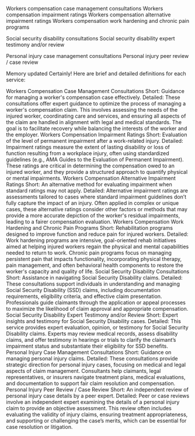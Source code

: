 Workers compensation case management consultations
Workers compensation impairment ratings
Workers compensation alternative impairment ratings
Workers compensation work hardening and chronic pain programs

Social security disability consultations
Social security disability expert testimony and/or review

Personal injury case management consultations
Personal injury peer review / case review



Memory updated
Certainly! Here are brief and detailed definitions for each service:

Workers Compensation Case Management Consultations
Short: Guidance for managing a worker's compensation case effectively.
Detailed: These consultations offer expert guidance to optimize the process of managing a worker's compensation claim. This involves assessing the needs of the injured worker, coordinating care and services, and ensuring all aspects of the claim are handled in alignment with legal and medical standards. The goal is to facilitate recovery while balancing the interests of the worker and the employer.
Workers Compensation Impairment Ratings
Short: Evaluation of the level of permanent impairment after a work-related injury.
Detailed: Impairment ratings measure the extent of lasting disability or loss of function resulting from a workplace injury, often using standardized guidelines (e.g., AMA Guides to the Evaluation of Permanent Impairment). These ratings are critical in determining the compensation owed to an injured worker, and they provide a structured approach to quantify physical or mental impairments.
Workers Compensation Alternative Impairment Ratings
Short: An alternative method for evaluating impairment when standard ratings may not apply.
Detailed: Alternative impairment ratings are assessments tailored to cases where standard impairment guidelines don’t fully capture the impact of an injury. Often applied in complex or unique cases, these alternative ratings consider other factors or methods that may provide a more accurate depiction of the worker's residual impairments, leading to a fairer compensation evaluation.
Workers Compensation Work Hardening and Chronic Pain Programs
Short: Rehabilitation programs designed to improve function and reduce pain for injured workers.
Detailed: Work hardening programs are intensive, goal-oriented rehab initiatives aimed at helping injured workers regain the physical and mental capabilities needed to return to work. Chronic pain programs focus on managing persistent pain that impacts functionality, incorporating physical therapy, pain management, and often behavioral health components to restore the worker's capacity and quality of life.
Social Security Disability Consultations
Short: Assistance in navigating Social Security Disability claims.
Detailed: These consultations support individuals in understanding and managing Social Security Disability (SSD) claims, including documentation requirements, eligibility criteria, and effective claim presentation. Professionals guide claimants through the application or appeal processes to maximize the likelihood of claim approval and appropriate compensation.
Social Security Disability Expert Testimony and/or Review
Short: Expert insights and testimony for Social Security Disability cases.
Detailed: This service provides expert evaluation, opinion, or testimony for Social Security Disability claims. Experts may review medical records, assess disability claims, and offer testimony in hearings or trials to clarify the claimant’s impairment status and substantiate their eligibility for SSD benefits.
Personal Injury Case Management Consultations
Short: Guidance on managing personal injury claims.
Detailed: These consultations provide strategic direction for personal injury cases, focusing on medical and legal aspects of claim management. Consultants help claimants, legal representatives, or insurers navigate treatment plans, medical evaluations, and documentation to support fair claim resolution and compensation.
Personal Injury Peer Review / Case Review
Short: An independent review of personal injury case details by a peer expert.
Detailed: Peer or case reviews involve an independent expert examining the details of a personal injury claim to provide an objective assessment. This review often includes evaluating the validity of injury claims, ensuring treatment appropriateness, and supporting or challenging the case’s merits, which can be essential for case resolution or litigation.
